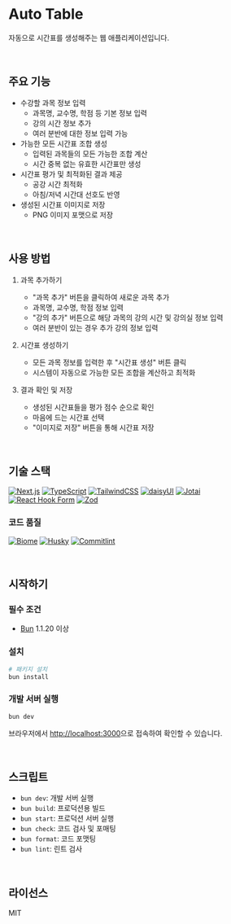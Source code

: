 # Auto Table

자동으로 시간표를 생성해주는 웹 애플리케이션입니다.

&nbsp;

## 주요 기능

- 수강할 과목 정보 입력
  - 과목명, 교수명, 학점 등 기본 정보 입력
  - 강의 시간 정보 추가
  - 여러 분반에 대한 정보 입력 가능
- 가능한 모든 시간표 조합 생성
  - 입력된 과목들의 모든 가능한 조합 계산
  - 시간 중복 없는 유효한 시간표만 생성
- 시간표 평가 및 최적화된 결과 제공
  - 공강 시간 최적화
  - 아침/저녁 시간대 선호도 반영
- 생성된 시간표 이미지로 저장
  - PNG 이미지 포맷으로 저장

&nbsp;

## 사용 방법

1. 과목 추가하기
   - "과목 추가" 버튼을 클릭하여 새로운 과목 추가
   - 과목명, 교수명, 학점 정보 입력
   - "강의 추가" 버튼으로 해당 과목의 강의 시간 및 강의실 정보 입력
   - 여러 분반이 있는 경우 추가 강의 정보 입력

2. 시간표 생성하기
   - 모든 과목 정보를 입력한 후 "시간표 생성" 버튼 클릭
   - 시스템이 자동으로 가능한 모든 조합을 계산하고 최적화

3. 결과 확인 및 저장
   - 생성된 시간표들을 평가 점수 순으로 확인
   - 마음에 드는 시간표 선택
   - "이미지로 저장" 버튼을 통해 시간표 저장

&nbsp;

## 기술 스택

[![Next.js](https://img.shields.io/badge/Next.js-15-black?logo=next.js)](https://nextjs.org/)
[![TypeScript](https://img.shields.io/badge/TypeScript-5.8-blue?logo=typescript)](https://www.typescriptlang.org/)
[![TailwindCSS](https://img.shields.io/badge/TailwindCSS-4.0-38B2AC?logo=tailwind-css)](https://tailwindcss.com/)
[![daisyUI](https://img.shields.io/badge/daisyUI-5.0-5A0EF8?logo=daisyui)](https://daisyui.com/)
[![Jotai](https://img.shields.io/badge/Jotai-2.12-black?logo=react)](https://jotai.org/)
[![React Hook Form](https://img.shields.io/badge/React_Hook_Form-7.54-EC5990?logo=react)](https://react-hook-form.com/)
[![Zod](https://img.shields.io/badge/Zod-3.24-blue?logo=zod)](https://zod.dev/)

### 코드 품질

[![Biome](https://img.shields.io/badge/Biome-1.9-green?logo=biome)](https://biomejs.dev/)
[![Husky](https://img.shields.io/badge/Husky-9.1-yellow?logo=git)](https://typicode.github.io/husky/)
[![Commitlint](https://img.shields.io/badge/Commitlint-19.8-red?logo=commitlint)](https://commitlint.js.org/)

&nbsp;

## 시작하기

### 필수 조건

- [Bun](https://bun.sh) 1.1.20 이상

### 설치

```bash
# 패키지 설치
bun install
```

### 개발 서버 실행

```bash
bun dev
```

브라우저에서 [http://localhost:3000](http://localhost:3000)으로 접속하여 확인할 수 있습니다.

&nbsp;

## 스크립트

- `bun dev`: 개발 서버 실행
- `bun build`: 프로덕션용 빌드
- `bun start`: 프로덕션 서버 실행
- `bun check`: 코드 검사 및 포매팅
- `bun format`: 코드 포맷팅
- `bun lint`: 린트 검사

&nbsp;

## 라이선스

MIT

